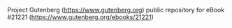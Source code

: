 Project Gutenberg (https://www.gutenberg.org) public repository for eBook #21221 (https://www.gutenberg.org/ebooks/21221)
